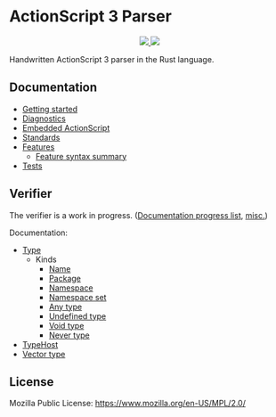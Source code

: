 # ActionScript 3 Parser

<p align="center">
  <a href="https://lib.rs/crates/as3_parser">
    <img src="https://img.shields.io/badge/lib.rs-green">
  </a>
  <a href="https://docs.rs/as3_parser">
    <img src="https://img.shields.io/badge/Rust%20API%20Documentation-gray">
  </a>
</p>

Handwritten ActionScript 3 parser in the Rust language.

## Documentation

* [Getting started](docs/getting-started.md)
* [Diagnostics](docs/diagnostics.md)
* [Embedded ActionScript](docs/embedded-actionscript.md)
* [Standards](docs/standards.md)
* [Features](docs/features.md)
  * [Feature syntax summary](docs/feature-syntax-summary.md)
* [Tests](docs/tests.md)

## Verifier

The verifier is a work in progress. ([Documentation progress list](crates/as3_verifier/doc-progress.md), [misc.](crates/as3_verifier/progress-list.md))

Documentation:

* [Type](docs/verifier/Type.md)
  * Kinds
    * [Name](docs/verifier/Type/kinds/name.md)
    * [Package](docs/verifier/Type/kinds/package.md)
    * [Namespace](docs/verifier/Type/kinds/namespace.md)
    * [Namespace set](docs/verifier/Type/kinds/namespace-set.md)
    * [Any type](docs/verifier/Type/kinds/any-type.md)
    * [Undefined type](docs/verifier/Type/kinds/undefined-type.md)
    * [Void type](docs/verifier/Type/kinds/void-type.md)
    * [Never type](docs/verifier/Type/kinds/never-type.md)
* [TypeHost](docs/verifier/TypeHost.md)
* [Vector type](docs/verifier/vector.md)

## License

Mozilla Public License: https://www.mozilla.org/en-US/MPL/2.0/